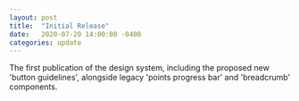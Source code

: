 ```yaml
---
layout: post
title:  "Initial Release"
date:   2020-07-20 14:00:00 -0400
categories: update
---
```


The first publication of the design system, including the proposed new 'button guidelines', alongside legacy 'points progress bar' and 'breadcrumb' components.